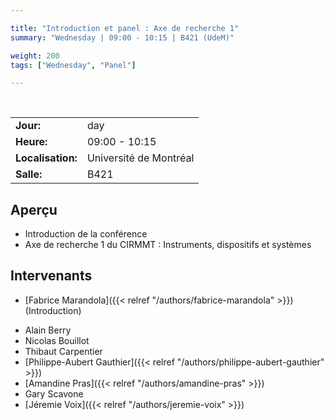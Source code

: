 ```yaml
---

title: "Introduction et panel : Axe de recherche 1"
summary: "Wednesday | 09:00 - 10:15 | B421 (UdeM)"

weight: 200
tags: ["Wednesday", "Panel"]

---
```


<br>

| | |
| - | - |
| **Jour:** | day |
| **Heure:** | 09:00 - 10:15 |
| **Localisation:** | Université de Montréal |
| **Salle:** | B421 |

## Aperçu

- Introduction de la conférence
- Axe de recherche 1 du CIRMMT : Instruments, dispositifs et systèmes

## Intervenants

<!-- - [Louis-Xavier Buffoni]({{< relref "/authors/louis-xavier-buffoni" >}})
- [Thierry Dutoit]({{< relref "/authors/thierry-dutoit" >}}) -->
- [Fabrice Marandola]({{< relref "/authors/fabrice-marandola" >}}) (Introduction)
<!-- - [Nathalie Fernando]({{< relref "/authors/nathalie-fernando" >}}) -->
- Alain Berry
- Nicolas Bouillot
- Thibaut Carpentier
- [Philippe-Aubert Gauthier]({{< relref "/authors/philippe-aubert-gauthier" >}})
- [Amandine Pras]({{< relref "/authors/amandine-pras" >}})
- Gary Scavone
- [Jéremie Voix]({{< relref "/authors/jeremie-voix" >}})